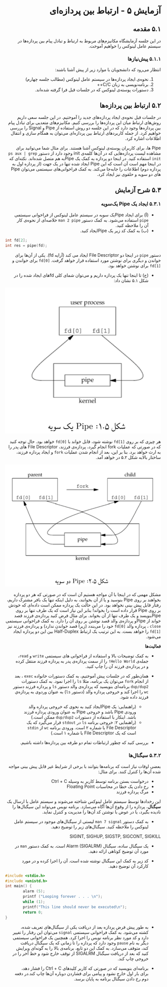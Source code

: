<div dir="rtl" >

# آزمایش ۵ - ارتباط بین پردازه‌ای

## ۵.۱ مقدمه

در این جلسه آزمایشگاه مکانیزم‌های مربوط به ارتباط و تبادل
پیام بین پردازه‌ها در سیستم عامل لینوکس را خواهیم آموخت.

### ۵.۱.۱ پیش‌نیازها

انتظار می‌رود که دانشجویان با موارد زیر از پیش آشنا باشند:

1. نحوه‌ی ایجاد پردازه‌ها در سیستم عامل لینوکس (مطالب جلسه
چهارم)
1. برنامه‌نویسی به زبان C/C++
1. دستورات پوسته‌ی لینوکس که در جلسات قبل فرا گرفته شده‌اند.

## ۵.۲ ارتباط بین پردازه‌ها

در جلسات قبل نحوه‌ی ایجاد پردازه‌های جدید را آموختیم. در
این جلسه سعی داریم روش‌های ارتباط میان این پردازه‌ها را
بررسی کنیم. مکانیزم‌های متعدیی برای تبادل پیام بین
پردازه‌ها وجود دارد که در این جلسه دو روش
استفاده از Pipe و Signal را بررسی خواهیم کرد.
از جمله کاربردهای ارتباط بین پردازه‌ای می‌توان به همگام سازی
و انتقال اطلاعات اشاره کرد.

Pipe
ها، برای کاربران پوسته‌ی لینوکس آشنا هستند. برای مثال شما
می‌توانید برای مشاهده لیست پردازه‌هایی که در آن‌ها کلمه‌ی init
وجود دارد از دستور `ps aux | grep init` استفاده کنید. در
اینجا دو پردازه به کمک یک Pipe‌به هم متصل شده‌اند. نکته‌ای
که در اینجا مهم است آن است که این Pipe ایجاد شده تنها در
یک جهت (از پردازه اول به پردازه دوم) اطلاعات را جابه‌جا
می‌کند. به کمک فراخوانی‌های سیستمی می‌توان Pipe های دو سویه
و حلقوی نیز ایجاد کرد.

## ۵.۳ شرح آزمایش

### ۵.۳.۱ ایجاد یک Pipe یک‌سویه

* (آ) برای ایجاد Pipe‌یک سویه در سیستم عامل لینوکس از
فراخوانی سیستمی `pipe` استفاده می‌شود. به کمک
دستور `man 2 pipe` خلاصه‌ای از نحوه‌ی کار آن را ملاحظه کنید.
* (ب) به کمک کد زیر یک Pipe‌ایجاد کنید.

<div dir="ltr" >
        
```c
int fd[2];
int res = pipe(fd);
```
        
</div>
        
دستور `pipe` در اینجا دو File Descriptor ایجاد می کند
(آرایه fd). یکی از آن‌ها برای خواندن و دیگری برای نوشتن
مورد استفاده قرار خواهد گرفت. `fd[0]` برای خواندن
و `fd[1]` برای نوشتن خواهد بود.
* (ج) تا اینجا تنها یک پردازه داریم و می‌توان شمای
کلی fdهای ایجاد شده را در شکل ۵.۱ نشان داد:

![شمای کلی Pipe با یک پردازه](./image/5/5-1.png)

هر چیزی که بر روی `fd[1]` نوشته شود، قابل خواند با `fd[0]`
خواهد بود. حال توجه کنید که در صورتی که عملیات fork انجام
گیرد، پردازه‌ی فرزند، File Descriptor های پدر را به ارث
خواهد برد. بنا بر این، بعد از انجام شدن عملیات `fork`
و ایجاد پردازه فرزند، ساختار بالابه شکل ۵.۲ در خواهد آمد.

![شمای کلی Pipe با چند پردازه](./image/5/5-2.png)

مشکل مهمی که در اینجا با آن مواجه هستیم آن است که در صورتی
که هر دو پردازه بخواهند بر روی Pipe بنوسید و یا از آن
بخوانند، به دلیل اینکه تنها یک بافر مشترک داریم، رفتار
قابل پیش بینی نخواهد بود. در این حالت یک پردازه ممکن است
داده‌ای که خودش بر روی Pipe قرار داده است را بخواند!
بنابر این نیاز است که یک طرف تنها بر روی Pipe‌بنویسد و یک
طرف تنها از آن بخواند. برای مثال فرض کنید پردازه‌ی فرزند
قصد خواند از Pipe‌و پردازه‌ی والد قصد نوشتن بر روی آن را
دارد. به کمک فراخوانی سیستمی `close` ، پردازه والد `fd[0]`
خود را می‌بندد (زیرا قصد خواندن ندارد) و پردازه‌ی فرزند
نیز `fd[1]` را خواهد بست. به این ترتیب یک
ارتباط Half-Duplex بین این دو پردازه ایجاد می‌شود.

**فعالیت‌ها**

* به کمک توضیحات بالا و استفاده از فراخوانی ‌های
سیستمی `write` و `read`، جمله‌ی `Hello World!` را از سمت
پردازه‌ی پدر به پردازه فرزند منتقل کرده و در پردازه‌ی فرزند
آن را چاپ کنید.

* همان‌طور که در جلسات پیش آموختیم، به کمک دستورات
خانواده  `exec` ، بعد از انجام `fork` می‌توان یک برنامه،
مثلا `ls` را اجرا نمود. به کمک دستورات `dup/dup2` برنامه‌ای
بنویسید که پردازه‌ی والد دستور `ls` و پردازه فرزند
دستور `wc` را اجرا کند و خروجی پردازه والد (دستور `ls`)
به عنوان وردوی به پردازه‌ي فرزند داده شود. 
  * (راهنمایی: یک Pipe‌ایجاد کنید به نحوی که خروجی پردازه والد
ورودی Pipe‌ باشد و خروجی Pipe به عنوان ورودی پردازه فرزند
باشد. اینکار با استفاده از دستورات `dup/dup2‍` ممکن است.)
  * (راهنمایی ۲: خروجی برنامه `ls` در `stdout` قرار می‌گیرد که
یک File Descriptor با شماره ۲ است. ورودی برنامه `wc`
از `stdin` است که یک File Descriptor‌ با شماره ۱ است.)

* بررسی کنید که چطور ارتباطات تمام دو طرفه بین پردازه‌ها
داشته باشیم.

### ۵.۳.۲ سیگنال‌ها

بعضی اوقات نیاز است که برنامه‌ها بتوانند با برخی از شرایط
غیر قابل پیش بینی مواجه شده آن‌ها را کنترل کنند.
برای مثال:

* درخواست بستن برنامه توسط کاربر به وسیله Ctrl + C
* رخ دادن یک خطا در محاسبات Floating Point
* مرگ پردازه فرزند

این رخدادها توسط سیستم عامل لینوکس شناخته می‌شوند و 
سیستم عامل با ارسال یک **سیگنال**، پردازه را از وقوع
آن‌ها آگاه می‌سازد. برنامه نویس می‌تواند این سیگنال‌ها را
نادیده بگیرد، یا در عوض با نوشتن کد آن‌ها را مدیریت و
کنترل نماید.

* به کمک دستور `man 7 signal` لیستی از سیگنال‌های موجود
در سیستم عامل لینوکس را ملاحظه کنید. سیگنال‌های زیر را
توضیح دهید.

SIGINT, SIGHUP, SIGSTP, SIGCONT, SIGKILL

* یک سیگنال ساده، سیگنال Alarm (SIGALRM) است. به کمک 
دستور `man` در مورد آن توضیح کوتاهی ارائه دهید.

* کد زیر به کمک این سیگنال نوشته شده است. آن را اجرا کرده
و در مورد کارکرد آن توضیح دهید.

<div dir="ltr" >
        
```c
#include <stdio.h>
#include <unistd.h>
int main() {
        alarm (5);
        printf ("Looping forever . . . \n");
        while (1);
        printf("This line should never be executed\n");
        return 0;
}
```
        
</div>

* به طور پیش فرض پردازه بعد از دریافت یکی از سیگنال‌های
تعریف شده، کشته می‌شود. به کمک فراخوانی سیستمی `signal`
می‌توان این رفتار را تغییر دارد و کد مورد نظر برنامه نویس
را اجرا کرد. همچنین یک فراخوانی سیستمی دیگر به نام `pause`
وجود دارد که پردازه را تا زمانی که یک سیگنال دریافت کند،
متوقف می‌سازد. به کمک این دو تابع، برنامه‌ی بالا را
به گونه‌ای ویرایش کنید که بعد از دریافت سیگنال SIGALRM از
توقف خارج شود و خط آخر را در خروجی چاپ کند.

* برنامه‌ای بنویسید که در صورتی که کاربر کلید‌های Ctrl + C
را فشار دهد، برای بار اول خارج نشود
و پیامی برای فشاردن دوباره آن‌ها چاپ کند.در دفعه دوم رخ
دادن سیگنال برنامه به پایان برسد.

</div>
